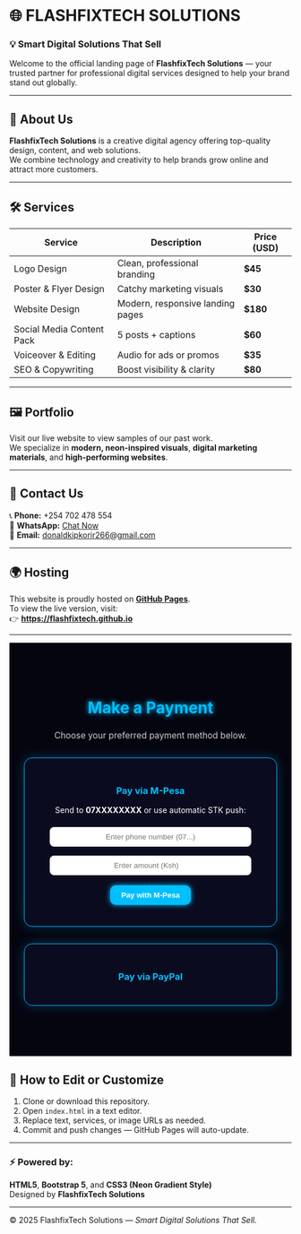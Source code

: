 # 🌐 FLASHFIXTECH SOLUTIONS

### 💡 Smart Digital Solutions That Sell

Welcome to the official landing page of **FlashfixTech Solutions** — your trusted partner for professional digital services designed to help your brand stand out globally.

---

## 🚀 About Us
**FlashfixTech Solutions** is a creative digital agency offering top-quality design, content, and web solutions.  
We combine technology and creativity to help brands grow online and attract more customers.

---

## 🛠️ Services
| Service | Description | Price (USD) |
|----------|--------------|-------------|
| Logo Design | Clean, professional branding | **$45** |
| Poster & Flyer Design | Catchy marketing visuals | **$30** |
| Website Design | Modern, responsive landing pages | **$180** |
| Social Media Content Pack | 5 posts + captions | **$60** |
| Voiceover & Editing | Audio for ads or promos | **$35** |
| SEO & Copywriting | Boost visibility & clarity | **$80** |

---

## 🖼️ Portfolio
Visit our live website to view samples of our past work.  
We specialize in **modern, neon-inspired visuals**, **digital marketing materials**, and **high-performing websites**.

---

## 💬 Contact Us
📞 **Phone:** +254 702 478 554  
💬 **WhatsApp:** [Chat Now](https://wa.me/254702478554)  
📧 **Email:** [donaldkipkorir266@gmail.com](mailto:donaldkipkorir266@gmail.com)  

---

## 🌍 Hosting
This website is proudly hosted on **[GitHub Pages](https://pages.github.com)**.  
To view the live version, visit:  
👉 **https://flashfixtech.github.io**

---
<!-- ⚡ Flashfix Payment Section Start -->
<section id="payments" style="padding:60px 20px; background:#050510; text-align:center; color:white;">
  <h2 style="font-size:2em; color:#00bfff; text-shadow:0 0 10px #00bfff;">Make a Payment</h2>
  <p style="opacity:0.8; font-size:1.1em;">Choose your preferred payment method below.</p>

  <!-- 🔹 M-Pesa Payment Box -->
  <div style="background:#0b0b20; border:1px solid #00bfff; box-shadow:0 0 20px #00bfff44; border-radius:15px; padding:25px; margin:30px auto; max-width:400px;">
    <h3 style="color:#00bfff;">Pay via M-Pesa</h3>
    <p>Send to <strong>07XXXXXXXX</strong> or use automatic STK push:</p>
    <input id="phone" type="text" placeholder="Enter phone number (07...)" style="width:90%; padding:10px; margin:8px 0; border-radius:8px; border:none; outline:none; text-align:center;">
    <input id="amount" type="number" placeholder="Enter amount (Ksh)" style="width:90%; padding:10px; margin:8px 0; border-radius:8px; border:none; outline:none; text-align:center;">
    <button id="payMpesa" style="background:#00bfff; color:white; border:none; border-radius:10px; padding:10px 20px; cursor:pointer; font-weight:bold; margin-top:10px; box-shadow:0 0 10px #00bfff;">Pay with M-Pesa</button>
    <p id="mpesa-status" style="margin-top:10px; font-size:0.9em; opacity:0.9;"></p>
  </div>

  <!-- 🔹 PayPal Payment Box -->
  <div style="background:#0b0b20; border:1px solid #00bfff; box-shadow:0 0 20px #00bfff44; border-radius:15px; padding:25px; margin:30px auto; max-width:400px;">
    <h3 style="color:#00bfff;">Pay via PayPal</h3>
    <div id="paypal-button-container"></div>
  </div>
</section>

<!-- 💰 PayPal + M-Pesa Script -->
<script src="https://www.paypal.com/sdk/js?client-id=YOUR_PAYPAL_CLIENT_ID"></script>

<script>
  // PayPal Button
  paypal.Buttons({
    style: { color: 'blue', shape: 'rect', label: 'pay' },
    createOrder: (data, actions) => actions.order.create({
      purchase_units: [{ amount: { value: '5.00' } }]
    }),
    onApprove: (data, actions) => actions.order.capture().then(details => {
      alert('✅ Payment completed by ' + details.payer.name.given_name);
    })
  }).render('#paypal-button-container');

  // M-Pesa Payment (requires backend)
  document.getElementById("payMpesa").addEventListener("click", async () => {
    const phone = document.getElementById("phone").value;
    const amount = document.getElementById("amount").value;
    const res = await fetch("/api/mpesa/stkpush", {
      method: "POST",
      headers: { "Content-Type": "application/json" },
      body: JSON.stringify({ phone, amount })
    });
    const data = await res.json();
    document.getElementById("mpesa-status").innerText = data.message || "Payment initiated.";
  });
</script>
<!-- ⚡ Flashfix Payment Section End -->
## 🧩 How to Edit or Customize
1. Clone or download this repository.  
2. Open `index.html` in a text editor.  
3. Replace text, services, or image URLs as needed.  
4. Commit and push changes — GitHub Pages will auto-update.

---

### ⚡ Powered by:
**HTML5**, **Bootstrap 5**, and **CSS3 (Neon Gradient Style)**  
Designed by **FlashfixTech Solutions**

---

© 2025 FlashfixTech Solutions — *Smart Digital Solutions That Sell.*
